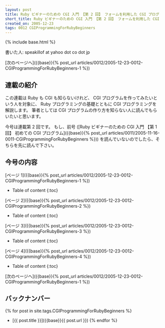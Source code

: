 ```yaml
---
layout: post
title: Ruby ビギナーのための CGI 入門 【第 2 回】 フォームを利用した CGI プログラム
short_title: Ruby ビギナーのための CGI 入門 【第 2 回】 フォームを利用した CGI プログラム
created_on: 2005-12-23
tags: 0012 CGIProgrammingForRubyBeginners
---
```

{% include base.html %}


書いた人: speakillof at yahoo dot co dot jp

[次のページへ]({{base}}{% post_url articles/0012/2005-12-23-0012-CGIProgrammingForRubyBeginners-1 %})

## 連載の紹介

この連載は Ruby も CGI も知らないけれど、
CGI プログラムを作ってみたいという人を対象に、
Ruby プログラミングの基礎とともに CGI プログラミングを解説します。
筆者としては CGI プログラムの作り方を知らない人に読んでもらいたいと思います。

今号は連載第 2 回です。
もし、前号 ([Ruby ビギナーのための CGI 入門 【第 1 回】 初めての CGI プログラム]({{base}}{% post_url articles/0011/2005-11-16-0011-CGIProgrammingForRubyBeginners %}))
を読んでいないのでしたら、そちらを先に読んで下さい。

## 今号の内容

[ページ 1]({{base}}{% post_url articles/0012/2005-12-23-0012-CGIProgrammingForRubyBeginners-1 %})

* Table of content
{:toc}


[ページ 2]({{base}}{% post_url articles/0012/2005-12-23-0012-CGIProgrammingForRubyBeginners-2 %})

* Table of content
{:toc}


[ページ 3]({{base}}{% post_url articles/0012/2005-12-23-0012-CGIProgrammingForRubyBeginners-3 %})

* Table of content
{:toc}


[ページ 4]({{base}}{% post_url articles/0012/2005-12-23-0012-CGIProgrammingForRubyBeginners-4 %})

* Table of content
{:toc}


[次のページへ]({{base}}{% post_url articles/0012/2005-12-23-0012-CGIProgrammingForRubyBeginners-1 %})

## バックナンバー

{% for post in site.tags.CGIProgrammingForRubyBeginners %}
  - [{{ post.title }}]({{base}}{{ post.url }})
{% endfor %}


